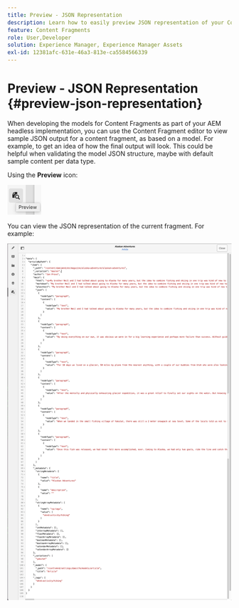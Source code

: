 ```yaml
---
title: Preview - JSON Representation
description: Learn how to easily preview JSON representation of your Content Fragments when implementing your AEM headless solution.
feature: Content Fragments
role: User,Developer
solution: Experience Manager, Experience Manager Assets
exl-id: 12381afc-631e-46a3-813e-ca5584566339
---
```

# Preview - JSON Representation {#preview-json-representation}

When developing the models for Content Fragments as part of your AEM headless implementation, you can use the Content Fragment editor to view sample JSON output for a content fragment, as based on a model. For example, to get an idea of how the final output will look. This could be helpful when validating the model JSON structure, maybe with default sample content per data type.

Using the **Preview** icon:

![Content Fragment Editor - Preview tab](assets/cfm-preview-01.png)

You can view the JSON representation of the current fragment. For example:

![Content Fragment Editor - Preview of a Fragment](assets/cfm-preview-02.png)

<!--
**Copy URL** lets you copy to clipboard the URL for either author or publish.
-->
